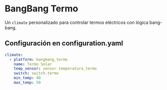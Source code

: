 # BangBang Termo

Un `climate` personalizado para controlar termos eléctricos con lógica bang-bang.

## Configuración en configuration.yaml

```yaml
climate:
  - platform: bangbang_termo
    name: Termo Solar
    temp_sensor: sensor.temperatura_termo
    switch: switch.termo
    min_temp: 40
    max_temp: 50
